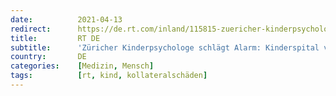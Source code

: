 ```yaml
---
date:          2021-04-13
redirect:      https://de.rt.com/inland/115815-zuericher-kinderpsychologe-schlaegt-alarm-kinderspital-suizidversuche/
title:         RT DE
subtitle:      'Züricher Kinderpsychologe schlägt Alarm: Kinderspital verzeichnet doppelt so viele Suizidversuche'
country:       DE
categories:    [Medizin, Mensch]
tags:          [rt, kind, kollateralschäden]
---
```

